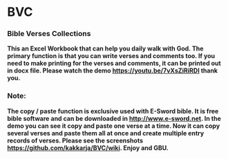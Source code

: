 # BVC
### Bible Verses Collections

**This an Excel Workbook that can help you daily walk with God. 
The primary function is that you can write verses and comments too. 
If you need to make printing for the verses and comments, it can be printed out in docx file.
Please watch the demo https://youtu.be/7vXsZiRiRDI thank you.**
### Note:
**The copy / paste function is exclusive used with E-Sword bible. 
It is free bible software and can be downloaded in http://www.e-sword.net. 
In the demo you can see it copy and paste one verse at a time. 
Now it can copy several verses and paste them all at once and create 
multiple entry records of verses. Please see the screenshots https://github.com/kakkarja/BVC/wiki. 
Enjoy and GBU.**
